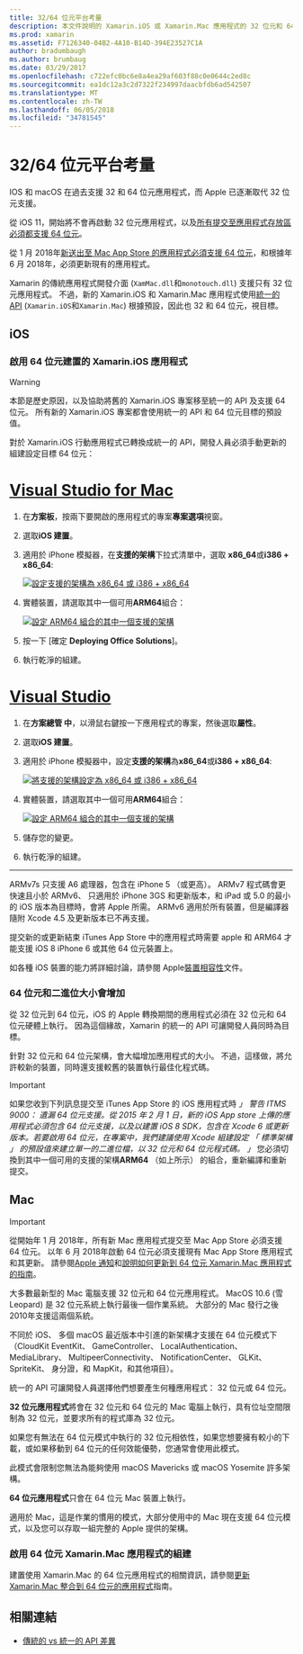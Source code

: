 ```yaml
---
title: 32/64 位元平台考量
description: 本文件說明的 Xamarin.iOS 或 Xamarin.Mac 應用程式的 32 位元和 64 位元架構為目標時，請記住的各種考量。
ms.prod: xamarin
ms.assetid: F7126340-04B2-4A10-B14D-394E23527C1A
author: bradumbaugh
ms.author: brumbaug
ms.date: 03/29/2017
ms.openlocfilehash: c722efc0bc6e8a4ea29af603f88c0e0644c2ed8c
ms.sourcegitcommit: ea1dc12a3c2d7322f234997daacbfdb6ad542507
ms.translationtype: MT
ms.contentlocale: zh-TW
ms.lasthandoff: 06/05/2018
ms.locfileid: "34781545"
---
```

# <a name="3264-bit-platform-considerations"></a>32/64 位元平台考量

IOS 和 macOS 在過去支援 32 和 64 位元應用程式，而 Apple 已逐漸取代 32 位元支援。

從 iOS 11，開始將不會再啟動 32 位元應用程式，以及[所有提交至應用程式存放區必須都支援 64 位元](https://developer.apple.com/news/?id=06282017b)。

從 1 月 2018年[新送出至 Mac App Store 的應用程式必須支援 64 位元](https://developer.apple.com/news/?id=06282017a)，和根據年 6 月 2018年，必須更新現有的應用程式。

Xamarin 的傳統應用程式開發介面 (`XamMac.dll`和`monotouch.dll`) 支援只有 32 位元應用程式。 不過，新的 Xamarin.iOS 和 Xamarin.Mac 應用程式使用[統一的 API](~/cross-platform/macios/unified/index.md) (`Xamarin.iOS`和`Xamarin.Mac`) 根據預設，因此也 32 和 64 位元，視目標。

## <a name="ios"></a>iOS

<a name="enable-64" />

### <a name="enabling-64-bit-builds-of-xamarinios-apps"></a>啟用 64 位元建置的 Xamarin.iOS 應用程式

> [!WARNING]
> 本節是歷史原因，以及協助將舊的 Xamarin.iOS 專案移至統一的 API 及支援 64 位元。 所有新的 Xamarin.iOS 專案都會使用統一的 API 和 64 位元目標的預設值。

對於 Xamarin.iOS 行動應用程式已轉換成統一的 API，開發人員必須手動更新的組建設定目標 64 位元：

# <a name="visual-studio-for-mactabvsmac"></a>[Visual Studio for Mac](#tab/vsmac)

1. 在**方案板**，按兩下要開啟的應用程式的專案**專案選項**視窗。
2. 選取**iOS 建置**。
3. 適用於 iPhone 模擬器，在**支援的架構**下拉式清單中，選取  **x86\_64**或**i386 + x86\_64**:

   [![設定支援的架構為 x86\_64 或 i386 + x86\_64](Images/Image01.png "Setting Supported architectures to x86\_64 or i386 + x86\_64")](Images/Image01-large.png#lightbox) 

4. 實體裝置，請選取其中一個可用**ARM64**組合：

   [![設定 ARM64 組合的其中一個支援的架構](Images/Image02.png "ARM64 組合的其中一個設定支援的架構")](Images/Image02-large.png#lightbox)

5. 按一下 [確定 **Deploying Office Solutions**]。
6. 執行乾淨的組建。

# <a name="visual-studiotabvswin"></a>[Visual Studio](#tab/vswin)

1. 在**方案總管 中**，以滑鼠右鍵按一下應用程式的專案，然後選取**屬性**。
2. 選取**iOS 建置**。
3. 適用於 iPhone 模擬器中，設定**支援的架構**為**x86\_64**或**i386 + x86\_64**: 

   [![將支援的架構設定為 x86_64 或 i386 + x86\_64](Images/VS02.png "Setting Supported architectures to x86_64 or i386 + x86\_64")](Images/VS02-large.png#lightbox)

4. 實體裝置，請選取其中一個可用**ARM64**組合：
    
   [![設定 ARM64 組合的其中一個支援的架構](Images/VS01.png "ARM64 組合的其中一個設定支援的架構")](Images/VS01-large.png#lightbox)

5. 儲存您的變更。
6. 執行乾淨的組建。

-----

ARMv7s 只支援 A6 處理器，包含在 iPhone 5 （或更高）。 ARMv7 程式碼會更快速且小於 ARMv6、 只適用於 iPhone 3GS 和更新版本，和 iPad 或 5.0 的最小的 iOS 版本為目標時，會將 Apple 所需。 ARMv6 適用於所有裝置，但是編譯器隨附 Xcode 4.5 及更新版本已不再支援。 

提交新的或更新結束 iTunes App Store 中的應用程式時需要 apple 和 ARM64 才能支援 iOS 8 iPhone 6 或其他 64 位元裝置上。

如各種 iOS 裝置的能力將詳細討論，請參閱 Apple[裝置相容性](https://developer.apple.com/library/content/documentation/DeviceInformation/Reference/iOSDeviceCompatibility/DeviceCompatibilityMatrix/DeviceCompatibilityMatrix.html)文件。

### <a name="64-bit-and-binary-size-increases"></a>64 位元和二進位大小會增加

從 32 位元到 64 位元，iOS 的 Apple 轉換期間的應用程式必須在 32 位元和 64 位元硬體上執行。 因為這個緣故，Xamarin 的統一的 API 可讓開發人員同時為目標。

針對 32 位元和 64 位元架構，會大幅增加應用程式的大小。 不過，這樣做，將允許較新的裝置，同時還支援較舊的裝置執行最佳化程式碼。

> [!IMPORTANT]
> 如果您收到下列訊息提交至 iTunes App Store 的 iOS 應用程式時 _」 警告 ITMS 9000： 遺漏 64 位元支援。從 2015 年 2 月 1 日，新的 iOS App store 上傳的應用程式必須包含 64 位元支援，以及以建置 iOS 8 SDK，包含在 Xcode 6 或更新版本。若要啟用 64 位元，在專案中，我們建議使用 Xcode 組建設定 「 標準架構 」 的預設值來建立單一的二進位檔，以 32 位元和 64 位元程式碼。 」_ 您必須切換到其中一個可用的支援的架構**ARM64** （如上所示） 的組合，重新編譯和重新提交。

## <a name="mac"></a>Mac

> [!IMPORTANT]
> 從開始年 1 月 2018年，所有新 Mac 應用程式提交至 Mac App Store 必須支援 64 位元。 以年 6 月 2018年啟動 64 位元必須支援現有 Mac App Store 應用程式和其更新。 請參閱[Apple 通知](https://developer.apple.com/news/?id=06282017a)和[說明如何更新到 64 位元 Xamarin.Mac 應用程式的指南](~/cross-platform/macios/32-and-64/mac-64-bit.md)。

大多數最新型的 Mac 電腦支援 32 位元和 64 位元應用程式。   MacOS 10.6 (雪 Leopard) 是 32 位元系統上執行最後一個作業系統。   大部分的 Mac 發行之後 2010年支援這兩個系統。

不同於 iOS、 多個 macOS 最近版本中引進的新架構才支援在 64 位元模式下 （CloudKit EventKit、 GameController、 LocalAuthentication、 MediaLibrary、 MultipeerConnectivity、 NotificationCenter、 GLKit、 SpriteKit、 身分證，和 MapKit，和其他項目）。

統一的 API 可讓開發人員選擇他們想要產生何種應用程式： 32 位元或 64 位元。

**32 位元應用程式**將會在 32 位元和 64 位元的 Mac 電腦上執行，具有位址空間限制為 32 位元，並要求所有的程式庫為 32 位元。

如果您有無法在 64 位元模式中執行的 32 位元相依性，如果您想要擁有較小的下載，或如果移動到 64 位元的任何效能優勢，您通常會使用此模式。

此模式會限制您無法為能夠使用 macOS Mavericks 或 macOS Yosemite 許多架構。

**64 位元應用程式**只會在 64 位元 Mac 裝置上執行。

適用於 Mac，這是作業的慣用的模式，大部分使用中的 Mac 現在支援 64 位元模式，以及您可以存取一組完整的 Apple 提供的架構。

### <a name="enabling-64-bit-builds-of-xamarinmac-apps"></a>啟用 64 位元 Xamarin.Mac 應用程式的組建

建置使用 Xamarin.Mac 的 64 位元應用程式的相關資訊，請參閱[更新 Xamarin.Mac 整合到 64 位元的應用程式](~/cross-platform/macios/32-and-64/mac-64-bit.md)指南。

## <a name="related-links"></a>相關連結

- [傳統的 vs 統一的 API 差異](https://developer.xamarin.com/releases/ios/api_changes/classic-vs-unified-8.6.0/)
